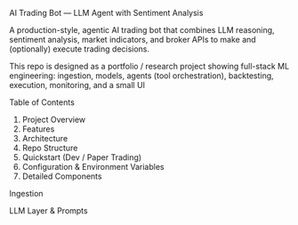 AI Trading Bot — LLM Agent with Sentiment Analysis

A production-style, agentic AI trading bot that combines LLM reasoning, sentiment analysis, market indicators, and broker APIs to make and (optionally) execute trading decisions.


This repo is designed as a portfolio / research project showing full-stack ML engineering: ingestion, models, agents (tool orchestration), backtesting, execution, monitoring, and a small UI


Table of Contents

1. Project Overview
2. Features
3. Architecture
4. Repo Structure
5. Quickstart (Dev / Paper Trading)
6. Configuration & Environment Variables
7. Detailed Components

Ingestion

LLM Layer & Prompts
